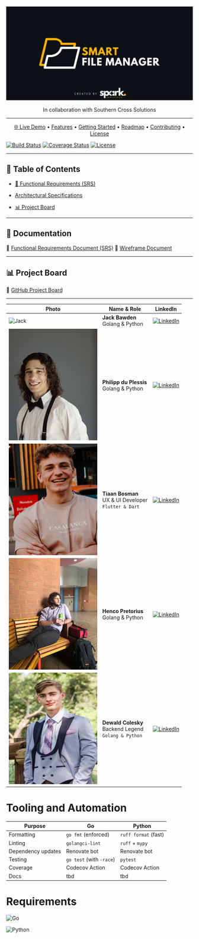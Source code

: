 <!--
  README Template
  Replace all `<PLACEHOLDER>` with your own values.
-->

<p align="center">
  <img src="Documentation/assets/readmeAssets/banner.png" alt="banner"/>
</p>

<p align="center">
  In collaboration with Southern Cross Solutions
</p>

---

<p align="center">
  <a href="https://YOUR_PROJECT_DEMO_URL">🌐 Live Demo</a> •
  <a href="#-features">Features</a> •
  <a href="#-getting-started">Getting Started</a> •
  <a href="#-roadmap">Roadmap</a> •
  <a href="#-contributing">Contributing</a> •
  <a href="#-license">License</a>
</p>

[![Build Status](https://img.shields.io/github/actions/workflow/status/<GITHUB_USER>/<REPO>/ci.yml?style=flat-square)](https://github.com/<GITHUB_USER>/<REPO>/actions)
[![Coverage Status](https://img.shields.io/codecov/c/github/<GITHUB_USER>/<REPO>?style=flat-square)](https://codecov.io/gh/<GITHUB_USER>/<REPO>)
[![License](https://img.shields.io/github/license/<GITHUB_USER>/<REPO>?style=flat-square)](LICENSE)

---

## 📄 Table of Contents


- [📑 Functional Requirements (SRS)](#-functional-requirements-srs)
- [Architectural Specifications](Documentation/Architecture.md)

- [📊 Project Board](#-project-board)

---

## 📑 Documentation

🔗 [Functional Requirements Document (SRS)](Documentation/srs.md)
🔗 [Wireframe Document](Documentation/wireframe.md)

---

## 📊 Project Board

🔗 [GitHub Project Board](https://github.com/COS301-SE-2025/Smart-File-Manager/projects?query=is%3Aopen)

---


| Photo                                                                           | Name & Role                                               | LinkedIn                                                                                                                                                                                                                          |
| ------------------------------------------------------------------------------- | --------------------------------------------------------- | --------------------------------------------------------------------------------------------------------------------------------------------------------------------------------------------------------------------------------- |
| ![Jack](images/jack.jpg)                                                        | **Jack Bawden**<br>Golang & Python                        | [![LinkedIn](https://img.shields.io/static/v1?label=LinkedIn\&message=Jack+Bawden\&color=0077B5\&logo=linkedin\&style=flat-square)](https://www.linkedin.com/in/jack-bawden/)                                                     |
| <img src="Documentation/assets/readmeAssets/philipp.jpg" width=100% height=300> | **Philipp du Plessis**<br>Golang & Python                 | [![LinkedIn](https://img.shields.io/static/v1?label=LinkedIn\&message=Philipp+duPlessis\&color=0077B5\&logo=linkedin\&style=flat-square)](https://www.linkedin.com/in/https://www.linkedin.com/in/philipp-du-plessis-56974b30a//) |
| <img src="Documentation/assets/readmeAssets/tiaan.jpeg" width=100% height=300>  | **Tiaan Bosman**<br>UX & UI Developer<br>`Flutter & Dart` | [![LinkedIn](https://img.shields.io/static/v1?label=LinkedIn\&message=Tiaan+Bosman\&color=0077B5\&logo=linkedin\&style=flat-square)](https://www.linkedin.com/in/tiaan-bosman-764083220/)                                         |
| <img src="Documentation/assets/readmeAssets/Henco.jpg" width=100% height=300> | **Henco Pretorius**<br>Golang & Python<br>          | [![LinkedIn](https://img.shields.io/static/v1?label=LinkedIn\&message=Henco+Pretorius\&color=0077B5\&logo=linkedin\&style=flat-square)](www.linkedin.com/in/henco-pretorius-477939228)                                                       |
| <img src="Documentation/assets/readmeAssets/dewald.JPG" width=100% height=300> | **Dewald Colesky**<br>Backend Legend<br>`Golang & Python`       | [![LinkedIn](https://img.shields.io/static/v1?label=LinkedIn\&message=Dewald+Colesky\&color=0077B5\&logo=linkedin\&style=flat-square)](https://www.linkedin.com/in/dewald-colesky-165400217/)                                                 |


# Tooling and Automation

| Purpose            | Go                       | Python               |
| ------------------ | ------------------------ | -------------------- |
| Formatting         | `go fmt` (enforced)      | `ruff format` (fast) |
| Linting            | `golangci-lint`          | `ruff` + `mypy`      |
| Dependency updates | Renovate bot             | Renovate bot         |
| Testing            | `go test` (with `-race`) | `pytest`             |
| Coverage           | Codecov Action           | Codecov Action       |
| Docs               | tbd                      | tbd                  |

# Requirements

![Go](https://img.shields.io/badge/go-%2300ADD8.svg?style=for-the-badge&logo=go&logoColor=white)

![Python](https://img.shields.io/badge/python-3670A0?style=for-the-badge&logo=python&logoColor=ffdd54)
